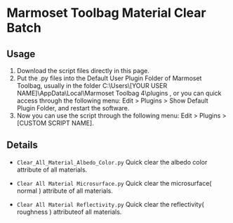 # Marmoset Toolbag Material Clear Batch

## Usage
1. Download the script files directly in this page.
2. Put the .py files into the Default User Plugin Folder of Marmoset Toolbag, usually in the folder C:\Users\\[YOUR USER NAME]\AppData\Local\Marmoset Toolbag 4\plugins , or you can quick access through the following menu: Edit > Plugins > Show Default Plugin Folder, and restart the software.
3. Now you can use the script through the following menu: Edit > Plugins > [CUSTOM SCRIPT NAME].

## Details
- `Clear_All_Material_Albedo_Color.py`
Quick clear the albedo color attribute of all materials.

- `Clear All Material Microsurface.py`
Quick clear the microsurface( normal ) attribute of all materials.

- `Clear All Material Reflectivity.py`
Quick clear the reflectivity( roughness ) attributeof all materials.
